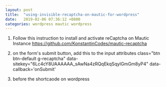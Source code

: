 ```yaml
---
layout: post
title:  "using-invisible-recaptcha-on-mautic-for-wordpress"
date:   2019-02-06 07:36:12 +0800
categories: wordpress mautic wordpress
---
```


 1. Follow this instruction to install and activate reCaptcha on Mautic Instance https://github.com/KonstantinCodes/mautic-recaptcha
 1. on the form's submit button, add this to the input attributes
    class="btn btn-default g-recaptcha" data-sitekey="6Lc4cY8UAAAAAA_sAwNa4zRQqEkqSqylGmGm8yP4" data-callback='onSubmit'
 1. before the shortcaode on wordpress
     
     <script src="https://www.google.com/recaptcha/api.js" async defer></script>
     <script>
       function onSubmit(token) {
         document.getElementById("mauticform_webcontactform").submit();
       }
     </script>
